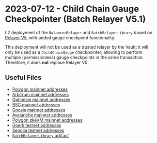 # 2023-07-12 - Child Chain Gauge Checkpointer (Batch Relayer V5.1) 

L2 deployment of the `BalancerRelayer` and `BatchRelayerLibrary` based on [Relayer V5](../20230314-batch-relayer-v5/), with added gauge checkpoint functionality.

This deployment will not be used as a trusted relayer by the Vault; it will only be used as a `ChildChainGauge` checkpointer, allowing to perform multiple (permissionless) gauge checkpoints in the same transaction. Therefore, it does **not** replace Relayer V5.

## Useful Files

- [Polygon mainnet addresses](./output/polygon.json)
- [Arbitrum mainnet addresses](./output/arbitrum.json)
- [Optimism mainnet addresses](./output/optimism.json)
- [BSC mainnet addresses](./output/bsc.json)
- [Gnosis mainnet addresses](./output/gnosis.json)
- [Avalanche mainnet addresses](./output/avalanche.json)
- [Polygon zkeVM mainnet addresses](./output/zkevm.json)
- [Goerli testnet addresses](./output/goerli.json)
- [Sepolia testnet addresses](./output/sepolia.json)
- [`BatchRelayerLibrary` artifact](./artifact/BatchRelayerLibrary.json)
